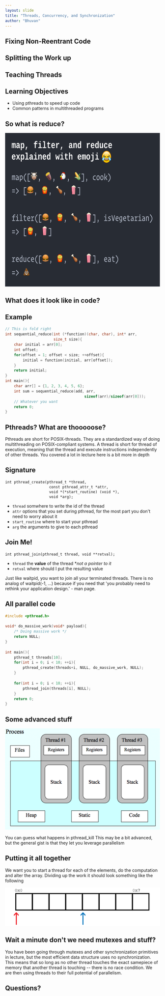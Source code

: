```yaml
---
layout: slide
title: "Threads, Concurrency, and Synchronization"
author: "Bhuvan"
---
```


## Fixing Non-Reentrant Code

<vertical />

## Splitting the Work up

<horizontal />

## Teaching Threads

## Learning Objectives

* Using pthreads to speed up code
* Common patterns in multithreaded programs

<horizontal />

## So what is reduce?

<vertical />

<img src="/images/slides/intro_threads/map_funny.png" height="500px" alt="Funny Mapreduce Explanation" >

<horizontal />

## What does it look like in code?

## Example

```C
// This is fold right
int sequential_reduce(int (*function)(char, char), int* arr, 
                      size_t size){
	char initial = arr[0];
	int offset;
	for(offset = 1; offset < size; ++offset){
		initial = function(initial, arr[offset]);
	}
	return initial;
}
int main(){
	char arr[] = {1, 2, 3, 4, 5, 6};
	int sum = sequential_reduce(add, arr,
                                    sizeof(arr)/sizeof(arr[0]));
	// Whatever you want
	return 0;
}
```

<horizontal />

## Pthreads? What are thooooose?

Pthreads are short for POSIX-threads. They are a standardized way of doing multithreading on POSIX-compliant systems. A thread is short for thread of execution, meaning that the thread and execute instructions independently of other threads. You covered a lot in lecture here is a bit more in depth

## Signature

```console
int pthread_create(pthread_t *thread,
					const pthread_attr_t *attr,
                    void *(*start_routine) (void *),
                    void *arg);
```

<vertical />

* `thread` somwhere to write the id of the thread
* `attr` options that you set during pthread, for the most part you don't need to worry about it
* `start_routine` where to start your pthread
* `arg` the arguments to give to each pthread

## Join Me!

```console
int pthread_join(pthread_t thread, void **retval);
```

<vertical />

* `thread` the **value** of the thread **not a pointer to it*
* `retval` where should I put the resulting value

Just like waitpid, you want to join all your terminated threads. There is no analog of waitpid(-1, ...) because if you need that 'you probably need to rethink your application design.' - man page.

## All parallel code

```C
#include <pthread.h>

void* do_massive_work(void* payload){
	/* Doing massive work */
	return NULL;
}

int main(){
	pthread_t threads[10];
	for(int i = 0; i < 10; ++i){
		pthread_create(threads+i, NULL, do_massive_work, NULL);
	}

	for(int i = 0; i < 10; ++i){
		pthread_join(threads[i], NULL);
	}
	return 0;
}
```

<horizontal />

## Some advanced stuff

<vertical />

![](/images/slides/intro_threads/thread2.png)

<vertical />

You can guess what happens in pthread_kill
This may be a bit advanced, but the general gist is that they let you leverage parallelism

## Putting it all together

We want you to start a thread for each of the elements, do the computation and alter the array. Dividing up the work it should look something like the following

![](/images/slides/intro_threads/array.gif)

## Wait a minute don't we need mutexes and stuff?

You have been going through mutexes and other synchronization primitives in lecture, but the most efficient data structure uses no synchronization. This means that so long as no other thread touches the exact samepiece of memory that another thread is touching -- there is no race condition. We are then using threads to their full potential of parallelism.

<horizontal />

## Questions?
